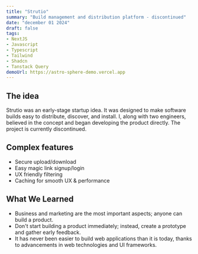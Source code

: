 ```yaml
---
title: "Strutio"
summary: "Build management and distribution platform - discontinued"
date: "december 01 2024"
draft: false
tags:
- NextJS
- Javascript
- Typescript
- Tailwind
- Shadcn
- Tanstack Query
demoUrl: https://astro-sphere-demo.vercel.app
---
```


## The idea

Strutio was an early-stage startup idea. It was designed to make software builds easy to distribute, discover, and install. 
I, along with two engineers, believed in the concept and began developing the product directly. 
The project is currently discontinued.  

## Complex features
- Secure upload/download
- Easy magic link signup/login
- UX friendly filtering
- Caching for smooth UX & performance 

## What We Learned
- Business and marketing are the most important aspects; anyone can build a product.
- Don't start building a product immediately; instead, create a prototype and gather early feedback.
- It has never been easier to build web applications than it is today, thanks to advancements in web technologies and UI frameworks.

